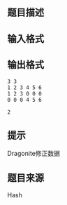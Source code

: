 


## 题目描述
## 输入格式
## 输出格式

```input1
3 3 
1 2 3 4 5 6
1 2 3 0 0 0
0 0 0 4 5 6

```
```output1
2
```

## 提示
Dragonite修正数据
## 题目来源
Hash 


